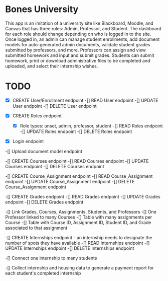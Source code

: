 # Bones University

This app is an imitation of a university site like Blackboard, Moodle, and Canvas that has three roles: Admin, Professor, and Student. The dashboard for each role should change depending on who is logged in to the site. Once logged in, an admin can manage student enrollments, add document models for auto-generated admin documents, validate student grades submitted by professors, and more. Professors can assign and view submitted homework and input and submit grades. Students can submit homework, print or download administrative files to be completed and uploaded, and select their internship wishes.

# TODO 

  -[x] CREATE User/Enrollment endpoint
  -[] READ User endpoint
  -[] UPDATE User endpoint
  -[] DELETE User endpoint

  -[x] CREATE Roles endpoint
    -[x] Role types: unset, admin, professor, student
  -[] READ Roles endpoint
  -[] UPDATE Roles endpoint
  -[] DELETE Roles endpoint

  -[x] Login endpoint

  -[] Upload document model endpoint

  -[] CREATE Courses endpoint
  -[] READ Courses endpoint
  -[] UPDATE Courses endpoint
  -[] DELETE Courses endpoint

  -[] CREATE Course_Assignment endpoint
  -[] READ Course_Assignment endpoint
  -[] UPDATE Course_Assignment endpoint
  -[] DELETE Course_Assignment endpoint

  -[] CREATE Grades endpoint
  -[] READ Grades endpoint
  -[] UPDATE Grades endpoint
  -[] DELETE Grades endpoint

  -[] Link Grades, Courses, Assignments, Students, and Professors
    -[] One Professor linked to many Courses
    -[] Table with many assignments per Course
    -[] Table with Course ID, Assignment ID, Student ID, and Grade associated to that assignment

  -[] CREATE Internships endpoint
    - an internship needs to designate the number of spots they have available
  -[] READ Internships endpoint
  -[] UPDATE Internships endpoint
  -[] DELETE Internships endpoint

  -[] Connect one internship to many students

  -[] Collect internship and housing data to generate a payment report for each student's completed internship
